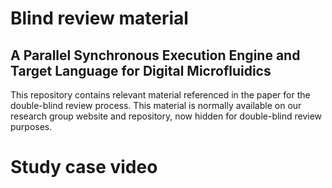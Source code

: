 # Blind review material
## A Parallel Synchronous Execution Engine and Target Language for Digital Microfluidics

This repository contains relevant material referenced in the paper for the double-blind review process. This material is normally available on our research group website and repository, now hidden for double-blind review purposes.

# Study case video

<iframe  title="YouTube video player" width="480" height="390" src="https://youtu.be/DKnyfhBay6Y></iframe>
